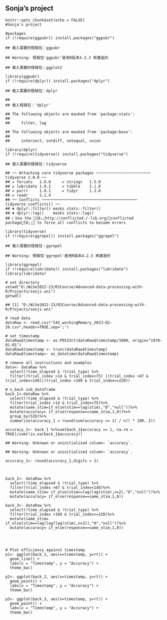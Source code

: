 ## Sonja’s project

    knitr::opts_chunk$set(echo = FALSE)
    #Sonja's project

    #packages
    if (!require(ggpubr)) install.packages("ggpubr")

    ## 载入需要的程辑包：ggpubr

    ## Warning: 程辑包'ggpubr'是用R版本4.2.3 来建造的

    ## 载入需要的程辑包：ggplot2

    library(ggpubr)
    if (!require(dplyr)) install.packages("dplyr")

    ## 载入需要的程辑包：dplyr

    ## 
    ## 载入程辑包：'dplyr'

    ## The following objects are masked from 'package:stats':
    ## 
    ##     filter, lag

    ## The following objects are masked from 'package:base':
    ## 
    ##     intersect, setdiff, setequal, union

    library(dplyr)
    if (!require(tidyverse)) install.packages("tidyverse")

    ## 载入需要的程辑包：tidyverse

    ## ── Attaching core tidyverse packages ──────────────────────── tidyverse 2.0.0 ──
    ## ✔ forcats   1.0.0     ✔ stringr   1.5.0
    ## ✔ lubridate 1.9.2     ✔ tibble    3.1.8
    ## ✔ purrr     1.0.1     ✔ tidyr     1.3.0
    ## ✔ readr     2.1.4     
    ## ── Conflicts ────────────────────────────────────────── tidyverse_conflicts() ──
    ## ✖ dplyr::filter() masks stats::filter()
    ## ✖ dplyr::lag()    masks stats::lag()
    ## ℹ Use the ]8;;http://conflicted.r-lib.org/conflicted package]8;; to force all conflicts to become errors

    library(tidyverse)
    if (!require(ggrepel)) install.packages("ggrepel")

    ## 载入需要的程辑包：ggrepel

    ## Warning: 程辑包'ggrepel'是用R版本4.2.3 来建造的

    library(ggrepel)
    if (!require(lubridate)) install.packages("lubridate")
    library(lubridate)

    # set directory
    setwd("D:/WiSe2022-23/R2Course/Advanced-data-processing-with-R/Projects/sonji-uni")
    getwd()

    ## [1] "D:/WiSe2022-23/R2Course/Advanced-data-processing-with-R/Projects/sonji-uni"

    # read data
    dataRaw <- read.csv("I4S_workingMemory_2023-02-26.csv",header=TRUE,sep=';')

    # set timestamp
    dataRaw$timestamp <- as.POSIXct(dataRaw$timestamp/1000, origin="1970-01-01")
    dataRaw$timestamp <- trunc(dataRaw$timestamp)
    dataRaw$timestamp<- as_datetime(dataRaw$timestamp)

    # remove all instructions and examples
    data<- dataRaw %>% 
      select(!time_elapsed & !trial_type) %>%
      filter((trial_index >14 & trial_index<75) |(trial_index >87 & trial_index<148)|(trial_index >160 & trial_index<=220))

    # n_back sub_dataframe
    back_1<-dataRaw %>% 
      select(!time_elapsed & !trial_type) %>%
      filter(trial_index >14 & trial_index<75)%>%
      mutate(same_stim=if_else(stim==lag(stim),"0","null"))%>%
      mutate(accuracy= if_else(response==same_stim,1,0))%>%
      group_by(SID)%>%
      summarize(accuracy_1 = round(sum(accuracy == 1) / n() * 100, 2))
     
    accuracy_1<- back_1 %>%sum(back_1$accuracy == 1, na.rm = TRUE)/sum(!is.na(back_1$accuracy))

    ## Warning: Unknown or uninitialised column: `accuracy`.

    ## Warning: Unknown or uninitialised column: `accuracy`.

    accuracy_1<- round(accuracy_1,digits = 2)
      


    back_2<- dataRaw %>% 
      select(!time_elapsed & !trial_type) %>%
      filter(trial_index >87 & trial_index<148)%>%
      mutate(same_stim= if_else(stim==lag(lag(stim),n=2),"0","null"))%>%
      mutate(accuracy= if_else(response==same_stim,1,0)) 

    back_3<- dataRaw %>% 
      select(!time_elapsed & !trial_type) %>%
      filter(trial_index >160 & trial_index<=220)%>%
      mutate(same_stim= if_else(stim==lag(lag(lag(stim),n=3)),"0","null"))%>%
      mutate(accuracy= if_else(response==same_stim,1,0)) 




    # Plot efficiency against timestamp
    p1<- ggplot(back_1, aes(x=timestamp, y=rt)) +
      geom_line() +
      labs(x = "Timestamp", y = "Accuracy") +
      theme_bw()

    p2<- ggplot(back_2, aes(x=timestamp, y=rt)) +
      geom_point() +
      labs(x = "Timestamp", y = "Accuracy") +
      theme_bw()

    p3<- ggplot(back_3, aes(x=timestamp, y=rt)) +
      geom_point() +
      labs(x = "Timestamp", y = "Accuracy") +
      theme_bw()
